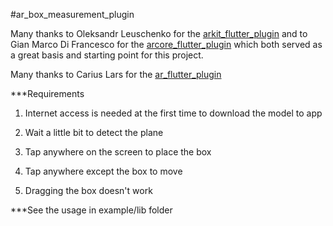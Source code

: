 #ar_box_measurement_plugin


Many thanks to Oleksandr Leuschenko for the [arkit_flutter_plugin](https://github.com/olexale/arkit_flutter_plugin) and to Gian Marco Di Francesco for the [arcore_flutter_plugin](https://github.com/giandifra/arcore_flutter_plugin) which both served as a great basis and starting point for this project.

Many thanks to Carius Lars for the [ar_flutter_plugin](https://github.com/CariusLars/ar_flutter_plugin)

***Requirements

1. Internet access is needed at the first time to download the model to app

2. Wait a little bit to detect the plane

3. Tap anywhere on the screen to place the box

4. Tap anywhere except the box to move

5. Dragging the box doesn't work


***See the usage in example/lib folder